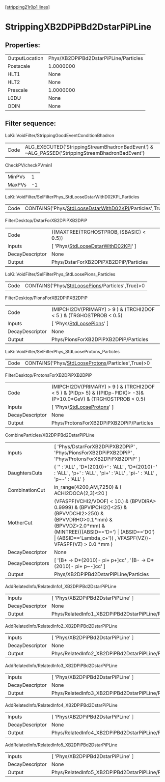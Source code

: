 [[stripping21r0p1 lines]](./stripping21r0p1-index)

# StrippingXB2DPiPBd2DstarPiPLine

## Properties:

|                |                                       |
|----------------|---------------------------------------|
| OutputLocation | Phys/XB2DPiPBd2DstarPiPLine/Particles |
| Postscale      | 1.0000000                             |
| HLT1           | None                                  |
| HLT2           | None                                  |
| Prescale       | 1.0000000                             |
| L0DU           | None                                  |
| ODIN           | None                                  |

## Filter sequence:

LoKi::VoidFilter/StrippingGoodEventConditionBhadron

|      |                                                                                                |
|------|------------------------------------------------------------------------------------------------|
| Code | ALG_EXECUTED('StrippingStreamBhadronBadEvent') & ~ALG_PASSED('StrippingStreamBhadronBadEvent') |

CheckPV/checkPVmin1

|        |     |
|--------|-----|
| MinPVs | 1   |
| MaxPVs | -1  |

LoKi::VoidFilter/SelFilterPhys_StdLooseDstarWithD02KPi_Particles

|      |                                                                                                                         |
|------|-------------------------------------------------------------------------------------------------------------------------|
| Code | CONTAINS('Phys/[StdLooseDstarWithD02KPi](./stripping21r0p1-commonparticles-stdloosedstarwithd02kpi)/Particles',True)\>0 |

FilterDesktop/DstarForXB2DPiPXB2DPiP

|                 |                                                                                                   |
|-----------------|---------------------------------------------------------------------------------------------------|
| Code            | ((MAXTREE(TRGHOSTPROB, ISBASIC) \< 0.5))                                                          |
| Inputs          | [ 'Phys/[StdLooseDstarWithD02KPi](./stripping21r0p1-commonparticles-stdloosedstarwithd02kpi)' ] |
| DecayDescriptor | None                                                                                              |
| Output          | Phys/DstarForXB2DPiPXB2DPiP/Particles                                                             |

LoKi::VoidFilter/SelFilterPhys_StdLoosePions_Particles

|      |                                                                                                     |
|------|-----------------------------------------------------------------------------------------------------|
| Code | CONTAINS('Phys/[StdLoosePions](./stripping21r0p1-commonparticles-stdloosepions)/Particles',True)\>0 |

FilterDesktop/PionsForXB2DPiPXB2DPiP

|                 |                                                                               |
|-----------------|-------------------------------------------------------------------------------|
| Code            | (MIPCHI2DV(PRIMARY) \> 9 ) & (TRCHI2DOF \< 5 ) & (TRGHOSTPROB \< 0.5)         |
| Inputs          | [ 'Phys/[StdLoosePions](./stripping21r0p1-commonparticles-stdloosepions)' ] |
| DecayDescriptor | None                                                                          |
| Output          | Phys/PionsForXB2DPiPXB2DPiP/Particles                                         |

LoKi::VoidFilter/SelFilterPhys_StdLooseProtons_Particles

|      |                                                                                                         |
|------|---------------------------------------------------------------------------------------------------------|
| Code | CONTAINS('Phys/[StdLooseProtons](./stripping21r0p1-commonparticles-stdlooseprotons)/Particles',True)\>0 |

FilterDesktop/ProtonsForXB2DPiPXB2DPiP

|                 |                                                                                                                         |
|-----------------|-------------------------------------------------------------------------------------------------------------------------|
| Code            | (MIPCHI2DV(PRIMARY) \> 9 ) & (TRCHI2DOF \< 5 ) & (PIDp\> 5) & ((PIDp-PIDK)\> -3)& (P\>10.0\*GeV) & (TRGHOSTPROB \< 0.5) |
| Inputs          | [ 'Phys/[StdLooseProtons](./stripping21r0p1-commonparticles-stdlooseprotons)' ]                                       |
| DecayDescriptor | None                                                                                                                    |
| Output          | Phys/ProtonsForXB2DPiPXB2DPiP/Particles                                                                                 |

CombineParticles/XB2DPiPBd2DstarPiPLine

|                  |                                                                                                                                                                                                                                              |
|------------------|----------------------------------------------------------------------------------------------------------------------------------------------------------------------------------------------------------------------------------------------|
| Inputs           | [ 'Phys/DstarForXB2DPiPXB2DPiP' , 'Phys/PionsForXB2DPiPXB2DPiP' , 'Phys/ProtonsForXB2DPiPXB2DPiP' ]                                                                                                                                        |
| DaughtersCuts    | { '' : 'ALL' , 'D\*(2010)+' : 'ALL' , 'D\*(2010)-' : 'ALL' , 'p+' : 'ALL' , 'pi+' : 'ALL' , 'pi-' : 'ALL' , 'p~-' : 'ALL' }                                                                                                                  |
| CombinationCut   | in_range(4200,AM,7250) & ( ACHI2DOCA(2,3)\<20 )                                                                                                                                                                                              |
| MotherCut        | (VFASPF(VCHI2/VDOF) \< 10.) & (BPVDIRA\> 0.9999) & (BPVIPCHI2()\<25) & (BPVVDCHI2\>250) & (BPVVDRHO\>0.1\*mm) & (BPVVDZ\>2.0\*mm) & (MINTREE(((ABSID=='D+') \| (ABSID=='D0') \| (ABSID=='Lambda_c+')) , VFASPF(VZ))-VFASPF(VZ) \> 0.0 \*mm ) |
| DecayDescriptor  | None                                                                                                                                                                                                                                         |
| DecayDescriptors | [ '[B+ -\> D\*(2010)- pi+ p+]cc' , '[B- -\> D\*(2010)- pi+ p~-]cc' ]                                                                                                                                                                   |
| Output           | Phys/XB2DPiPBd2DstarPiPLine/Particles                                                                                                                                                                                                        |

AddRelatedInfo/RelatedInfo1_XB2DPiPBd2DstarPiPLine

|                 |                                                    |
|-----------------|----------------------------------------------------|
| Inputs          | [ 'Phys/XB2DPiPBd2DstarPiPLine' ]                |
| DecayDescriptor | None                                               |
| Output          | Phys/RelatedInfo1_XB2DPiPBd2DstarPiPLine/Particles |

AddRelatedInfo/RelatedInfo2_XB2DPiPBd2DstarPiPLine

|                 |                                                    |
|-----------------|----------------------------------------------------|
| Inputs          | [ 'Phys/XB2DPiPBd2DstarPiPLine' ]                |
| DecayDescriptor | None                                               |
| Output          | Phys/RelatedInfo2_XB2DPiPBd2DstarPiPLine/Particles |

AddRelatedInfo/RelatedInfo3_XB2DPiPBd2DstarPiPLine

|                 |                                                    |
|-----------------|----------------------------------------------------|
| Inputs          | [ 'Phys/XB2DPiPBd2DstarPiPLine' ]                |
| DecayDescriptor | None                                               |
| Output          | Phys/RelatedInfo3_XB2DPiPBd2DstarPiPLine/Particles |

AddRelatedInfo/RelatedInfo4_XB2DPiPBd2DstarPiPLine

|                 |                                                    |
|-----------------|----------------------------------------------------|
| Inputs          | [ 'Phys/XB2DPiPBd2DstarPiPLine' ]                |
| DecayDescriptor | None                                               |
| Output          | Phys/RelatedInfo4_XB2DPiPBd2DstarPiPLine/Particles |

AddRelatedInfo/RelatedInfo5_XB2DPiPBd2DstarPiPLine

|                 |                                                    |
|-----------------|----------------------------------------------------|
| Inputs          | [ 'Phys/XB2DPiPBd2DstarPiPLine' ]                |
| DecayDescriptor | None                                               |
| Output          | Phys/RelatedInfo5_XB2DPiPBd2DstarPiPLine/Particles |
